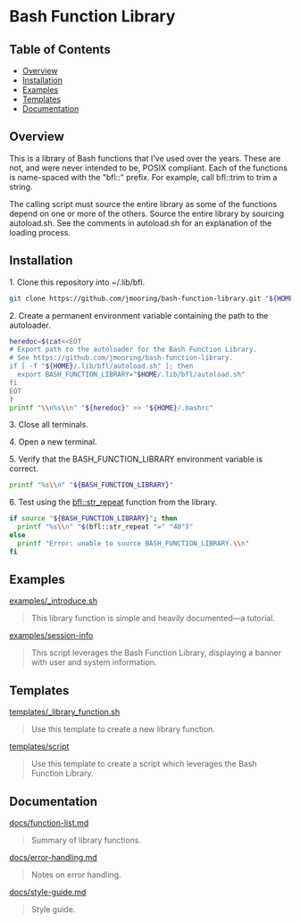 # Bash Function Library

## Table of Contents

* [Overview](#overview)
* [Installation](#installation)
* [Examples](#examples)
* [Templates](#templates)
* [Documentation](#documentation)

<a id="overview"></a>

## Overview

This is a library of Bash functions that I've used over the years. These are
not, and were never intended to be, POSIX compliant. Each of the functions is
name-spaced with the "bfl::" prefix. For example, call bfl::trim to trim a
string.

The calling script must source the entire library as some of the functions
depend on one or more of the others. Source the entire library by sourcing
autoload.sh. See the comments in autoload.sh for an explanation of the loading process.

<a id="installation"></a>

## Installation

1\. Clone this repository into ~/.lib/bfl.

```bash
git clone https://github.com/jmooring/bash-function-library.git "${HOME}/.lib/bfl"
```

2\. Create a permanent environment variable containing the path to the autoloader.

```bash
heredoc=$(cat<<EOT
# Export path to the autoloader for the Bash Function Library.
# See https://github.com/jmooring/bash-function-library.
if [ -f "${HOME}/.lib/bfl/autoload.sh" ]; then
  export BASH_FUNCTION_LIBRARY="$HOME/.lib/bfl/autoload.sh"
fi
EOT
)
printf "\\n%s\\n" "${heredoc}" >> "${HOME}/.bashrc"
```

3\. Close all terminals.

4\. Open a new terminal.

5\. Verify that the BASH_FUNCTION_LIBRARY environment variable is correct.

```bash
printf "%s\\n" "${BASH_FUNCTION_LIBRARY}"
```

6\. Test using the [bfl::str_repeat](docs/documentation.md#bfl_str_repeat) function from the library.

```bash
if source "${BASH_FUNCTION_LIBRARY}"; then
  printf "%s\\n" "$(bfl::str_repeat "=" "40")"
else
  printf "Error: unable to source BASH_FUNCTION_LIBRARY.\\n"
fi
```

<a id="examples"></a>

## Examples

[examples/\_introduce.sh](examples/_introduce.sh)

> This library function is simple and heavily documented&mdash;a tutorial.

[examples/session-info](examples/session-info)

> This script leverages the Bash Function Library, displaying a banner with user and system information.

<a id="templates"></a>

## Templates

[templates/\_library_function.sh](templates/_library_function.sh)

> Use this template to create a new library function.

[templates/script](templates/script)

> Use this template to create a script which leverages the Bash Function Library.

<a id="documentation"></a>

## Documentation

[docs/function-list.md](docs/function-list.md)

> Summary of library functions.

[docs/error-handling.md](docs/error-handling.md)

> Notes on error handling.

[docs/style-guide.md](docs/style-guide.md)

> Style guide.
